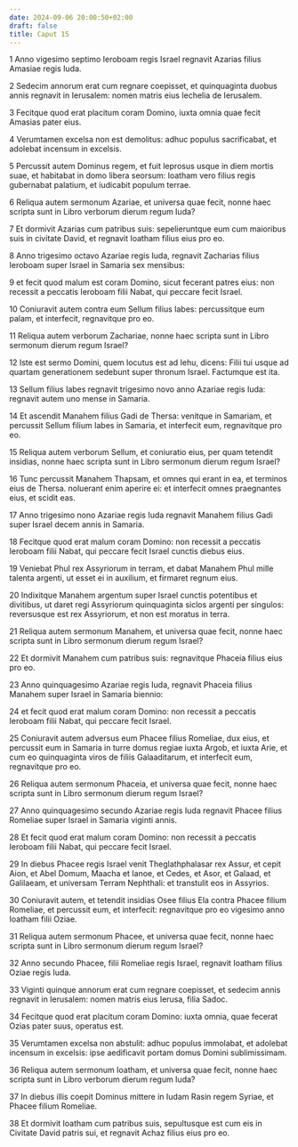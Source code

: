 ```yaml
---
date: 2024-09-06 20:00:50+02:00
draft: false
title: Caput 15
---
```





1 Anno vigesimo septimo Ieroboam regis Israel regnavit Azarias filius Amasiae regis Iuda.

2 Sedecim annorum erat cum regnare coepisset, et quinquaginta duobus annis regnavit in Ierusalem: nomen matris eius Iechelia de Ierusalem.

3 Fecitque quod erat placitum coram Domino, iuxta omnia quae fecit Amasias pater eius.

4 Verumtamen excelsa non est demolitus: adhuc populus sacrificabat, et adolebat incensum in excelsis.

5 Percussit autem Dominus regem, et fuit leprosus usque in diem mortis suae, et habitabat in domo libera seorsum: Ioatham vero filius regis gubernabat palatium, et iudicabit populum terrae.

6 Reliqua autem sermonum Azariae, et universa quae fecit, nonne haec scripta sunt in Libro verborum dierum regum Iuda?

7 Et dormivit Azarias cum patribus suis: sepelieruntque eum cum maioribus suis in civitate David, et regnavit Ioatham filius eius pro eo.

8 Anno trigesimo octavo Azariae regis Iuda, regnavit Zacharias filius Ieroboam super Israel in Samaria sex mensibus:

9 et fecit quod malum est coram Domino, sicut fecerant patres eius: non recessit a peccatis Ieroboam filii Nabat, qui peccare fecit Israel.

10 Coniuravit autem contra eum Sellum filius Iabes: percussitque eum palam, et interfecit, regnavitque pro eo.

11 Reliqua autem verborum Zachariae, nonne haec scripta sunt in Libro sermonum dierum regum Israel?

12 Iste est sermo Domini, quem locutus est ad Iehu, dicens: Filii tui usque ad quartam generationem sedebunt super thronum Israel. Factumque est ita.

13 Sellum filius Iabes regnavit trigesimo novo anno Azariae regis Iuda: regnavit autem uno mense in Samaria.

14 Et ascendit Manahem filius Gadi de Thersa: venitque in Samariam, et percussit Sellum filium Iabes in Samaria, et interfecit eum, regnavitque pro eo.

15 Reliqua autem verborum Sellum, et coniuratio eius, per quam tetendit insidias, nonne haec scripta sunt in Libro sermonum dierum regum Israel?

16 Tunc percussit Manahem Thapsam, et omnes qui erant in ea, et terminos eius de Thersa. noluerant enim aperire ei: et interfecit omnes praegnantes eius, et scidit eas.

17 Anno trigesimo nono Azariae regis Iuda regnavit Manahem filius Gadi super Israel decem annis in Samaria.

18 Fecitque quod erat malum coram Domino: non recessit a peccatis Ieroboam filii Nabat, qui peccare fecit Israel cunctis diebus eius.

19 Veniebat Phul rex Assyriorum in terram, et dabat Manahem Phul mille talenta argenti, ut esset ei in auxilium, et firmaret regnum eius.

20 Indixitque Manahem argentum super Israel cunctis potentibus et divitibus, ut daret regi Assyriorum quinquaginta siclos argenti per singulos: reversusque est rex Assyriorum, et non est moratus in terra.

21 Reliqua autem sermonum Manahem, et universa quae fecit, nonne haec scripta sunt in Libro sermonum dierum regum Israel?

22 Et dormivit Manahem cum patribus suis: regnavitque Phaceia filius eius pro eo.

23 Anno quinquagesimo Azariae regis Iuda, regnavit Phaceia filius Manahem super Israel in Samaria biennio:

24 et fecit quod erat malum coram Domino: non recessit a peccatis Ieroboam filii Nabat, qui peccare fecit Israel.

25 Coniuravit autem adversus eum Phacee filius Romeliae, dux eius, et percussit eum in Samaria in turre domus regiae iuxta Argob, et iuxta Arie, et cum eo quinquaginta viros de filiis Galaaditarum, et interfecit eum, regnavitque pro eo.

26 Reliqua autem sermonum Phaceia, et universa quae fecit, nonne haec scripta sunt in Libro sermonum dierum regum Israel?

27 Anno quinquagesimo secundo Azariae regis Iuda regnavit Phacee filius Romeliae super Israel in Samaria viginti annis.

28 Et fecit quod erat malum coram Domino: non recessit a peccatis Ieroboam filii Nabat, qui peccare fecit Israel.

29 In diebus Phacee regis Israel venit Theglathphalasar rex Assur, et cepit Aion, et Abel Domum, Maacha et Ianoe, et Cedes, et Asor, et Galaad, et Galilaeam, et universam Terram Nephthali: et transtulit eos in Assyrios.

30 Coniuravit autem, et tetendit insidias Osee filius Ela contra Phacee filium Romeliae, et percussit eum, et interfecit: regnavitque pro eo vigesimo anno Ioatham filii Oziae.

31 Reliqua autem sermonum Phacee, et universa quae fecit, nonne haec scripta sunt in Libro sermonum dierum regum Israel?

32 Anno secundo Phacee, filii Romeliae regis Israel, regnavit Ioatham filius Oziae regis Iuda.

33 Viginti quinque annorum erat cum regnare coepisset, et sedecim annis regnavit in Ierusalem: nomen matris eius Ierusa, filia Sadoc.

34 Fecitque quod erat placitum coram Domino: iuxta omnia, quae fecerat Ozias pater suus, operatus est.

35 Verumtamen excelsa non abstulit: adhuc populus immolabat, et adolebat incensum in excelsis: ipse aedificavit portam domus Domini sublimissimam.

36 Reliqua autem sermonum Ioatham, et universa quae fecit, nonne haec scripta sunt in Libro verborum dierum regum Iuda?

37 In diebus illis coepit Dominus mittere in Iudam Rasin regem Syriae, et Phacee filium Romeliae.

38 Et dormivit Ioatham cum patribus suis, sepultusque est cum eis in Civitate David patris sui, et regnavit Achaz filius eius pro eo.

